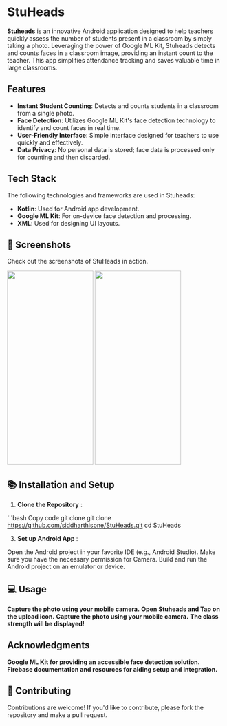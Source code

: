 # StuHeads

**Stuheads** is an innovative Android application designed to help teachers quickly assess the number of students present in a classroom by simply taking a photo. Leveraging the power of Google ML Kit, Stuheads detects and counts faces in a classroom image, providing an instant count to the teacher. This app simplifies attendance tracking and saves valuable time in large classrooms.

## Features

- **Instant Student Counting**: Detects and counts students in a classroom from a single photo.
- **Face Detection**: Utilizes Google ML Kit's face detection technology to identify and count faces in real time.
- **User-Friendly Interface**: Simple interface designed for teachers to use quickly and effectively.
- **Data Privacy**: No personal data is stored; face data is processed only for counting and then discarded.

  
## Tech Stack

The following technologies and frameworks are used in Stuheads:

- **Kotlin**: Used for Android app development.
- **Google ML Kit**: For on-device face detection and processing.
- **XML**: Used for designing UI layouts.

## 🎥 Screenshots
Check out the screenshots of StuHeads in action.

<img src="https://github.com/user-attachments/assets/83706b7e-d943-4208-97a1-0290b54df309" width="200" height="450">

<img src="https://github.com/user-attachments/assets/f345b918-7c74-4f7f-8b10-5271c8a1623a" width="200" height="450">

## 📚 Installation and Setup

1. **Clone the Repository** :
   
'''bash
Copy code
git clone git clone https://github.com/siddharthisone/StuHeads.git
cd StuHeads

3. **Set up Android App** :
   
Open the Android project in your favorite IDE (e.g., Android Studio).
Make sure you have the necessary permission for Camera.
Build and run the Android project on an emulator or device.

## 💻 Usage

**Capture the photo using your mobile camera.**
**Open Stuheads and Tap on the upload icon.**
**Capture the photo using your mobile camera.**
**The class strength will be displayed!**

## Acknowledgments 
**Google ML Kit for providing an accessible face detection solution.**
**Firebase documentation and resources for aiding setup and integration.**

## 🤝 Contributing
Contributions are welcome! If you'd like to contribute, please fork the repository and make a pull request.
